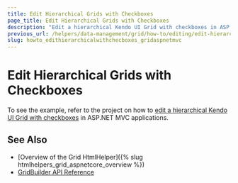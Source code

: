 ```yaml
---
title: Edit Hierarchical Grids with Checkboxes
page_title: Edit Hierarchical Grids with Checkboxes
description: "Edit a hierarchical Kendo UI Grid with checkboxes in ASP.NET MVC applications."
previous_url: /helpers/data-management/grid/how-to/editing/edit-hierarchical-grids-with-checkboxes
slug: howto_edithierarchicalwithchecboxes_gridaspnetmvc
---
```


# Edit Hierarchical Grids with Checkboxes

To see the example, refer to the project on how to [edit a hierarchical Kendo UI Grid with checkboxes](https://github.com/telerik/ui-for-aspnet-mvc-examples/tree/master/grid/grid-ajax-hierarchy-editing-with-checkboxes) in ASP.NET MVC applications.

## See Also

* [Overview of the Grid HtmlHelper]({% slug htmlhelpers_grid_aspnetcore_overview %})
* [GridBuilder API Reference](http://docs.telerik.com/aspnet-mvc/api/Kendo.Mvc.UI.Fluent/GridBuilder)
